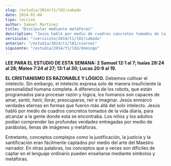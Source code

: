 ```yaml
---
slug: /estudia/2014/t1/l02/sabado
date: 2014-01-04
tipo: leccion
author: Samuel Martínez
title: "Discipular mediante metáforas"
description: "Jesús habló por medio de cuadros concretos tomados de la vida diaria, para alcanzar a la gente donde esta se encontraba. Los niños y los adultos podían comprender las profundas verdades entregadas por medio de parábolas, llenas de imágenes y metáforas."
versiculo: "/versiculo/2014/t1/l02/sabado"
anterior: "/estudia/2014/t1/l01/viernes"
siguiente: "/estudia/2014/t1/l02/domingo"
---
```


**LEE PARA EL ESTUDIO DE ESTA SEMANA: 2 Samuel 12:1 al 7; Isaías 28:24 al 28; Mateo 7:24 al 27; 13:1 al 30; Lucas 20:9 al 19.**

**EL CRISTIANISMO ES RAZONABLE Y LÓGICO.** Debemos cultivar el intelecto. Sin embargo, el intelecto expresa solo de manera insuficiente la personalidad humana completa. A diferencia de los robots, que están programados para procesar razón y lógica, los humanos son capaces de amar, sentir, herir, llorar, preocuparse, reír e imaginar. Jesús enmarcó verdades eternas en formas que fueron más allá del solo intelecto. Jesús habló por medio de cuadros concretos tomados de la vida diaria, para alcanzar a la gente donde esta se encontraba. Los niños y los adultos podían comprender las profundas verdades entregadas por medio de parábolas, llenas de imágenes y metáforas.

Entretanto, conceptos complejos como la justificación, la justicia y la santificación eran fácilmente captados por medio del arte del Maestro narrador. En otras palabras, los conceptos que a veces son difíciles de captar en el lenguaje ordinario pueden enseñarse mediante símbolos y metáforas.
